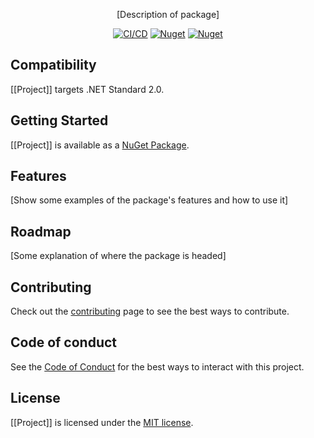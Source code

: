<p align="center">[Description of package]</p>

<div align="center">

[![CI/CD](https://github.com/[github-username-or-organisation]/[github-repository]/actions/workflows/cicd.yml/badge.svg)](https://github.com/github-username-or-organisation/[github-repository]/actions/workflows/cicd.yml)
[![Nuget](https://img.shields.io/nuget/v/[[Project]])](https://www.nuget.org/packages/[[Project]])
[![Nuget](https://img.shields.io/nuget/dt/[[Project]])](https://www.nuget.org/packages/[[Project]])

</div>

## Compatibility

[[Project]] targets .NET Standard 2.0.

## Getting Started

[[Project]] is available as a [NuGet Package](https://www.nuget.org/packages/[[Project]]).

## Features

[Show some examples of the package's features and how to use it]

## Roadmap

[Some explanation of where the package is headed]

## Contributing

Check out the [contributing](CONTRIBUTING.md) page to see the best ways to contribute.

## Code of conduct

See the [Code of Conduct](CODE_OF_CONDUCT.md) for the best ways to interact with this project.

## License

[[Project]] is licensed under the [MIT license](LICENSE).
